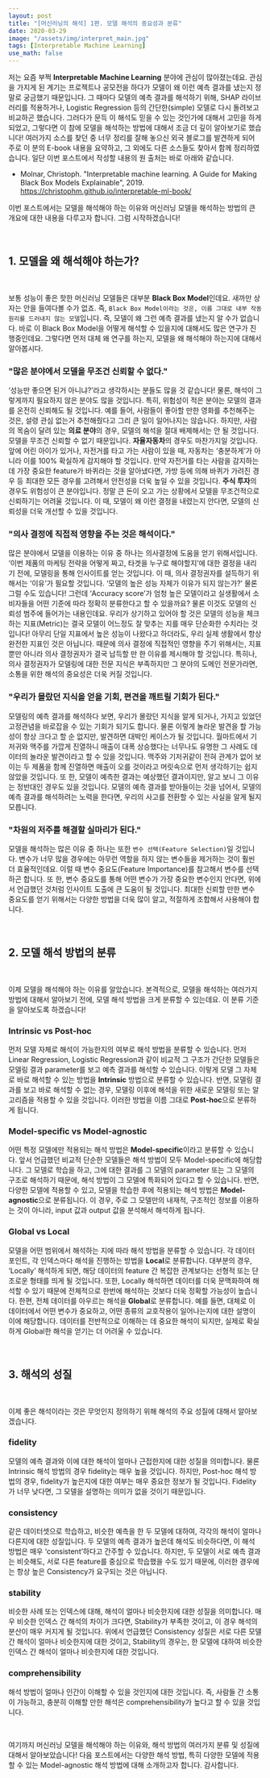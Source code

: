 ```yaml
---
layout: post
title: "[머신러닝의 해석] 1편. 모델 해석의 중요성과 분류"
date: 2020-03-29
image: "/assets/img/interpret_main.jpg"
tags: [Interpretable Machine Learning]
use_math: false
---
```


저는 요즘 부쩍 **Interpretable Machine Learning** 분야에 관심이 많아졌는데요. 관심을 가지게 된 계기는 프로젝트나 공모전을 하다가 모델이 왜 이런 예측 결과를 냈는지 정말로 궁금했기 때문입니다. 그 때마다 모델의 예측 결과를 해석하기 위해, SHAP 라이브러리를 적용하거나, Logistic Regression 등의 간단한(simple) 모델로 다시 돌려보고 비교하곤 했습니다. 그러다가 문득 이 해석도 믿을 수 있는 것인가에 대해서 고민을 하게 되었고, 그렇다면 이 참에 모델을 해석하는 방법에 대해서 조금 더 깊이 알아보기로 했습니다! 여러가지 소스를 찾던 중 너무 정리를 잘해 놓으신 외국 블로그를 발견하게 되어 주로 이 분의 E-book 내용을 요약하고, 그 외에도 다른 소스들도 찾아서 함께 정리하였습니다. 일단 이번 포스트에서 작성할 내용의 원 출처는 바로 아래와 같습니다.


*	Molnar, Christoph. "Interpretable machine learning. A Guide for Making Black Box Models Explainable", 2019. https://christophm.github.io/interpretable-ml-book/

이번 포스트에서는 모델을 해석해야 하는 이유와 머신러닝 모델을 해석하는 방법의 큰 개요에 대한 내용을 다루고자 합니다. 그럼 시작하겠습니다!

<br>

## 1. 모델을 왜 해석해야 하는가?
<br>

보통 성능이 좋은 핫한 머신러닝 모델들은 대부분 **Black Box Model**인데요. 새까만 상자는 안을 들여다볼 수가 없죠. 즉, ``Black Box Model이라는 것은, 이름 그대로 내부 작동 원리를 드러내지 않는 모델``입니다. 즉, 모델이 왜 그런 예측 결과를 냈는지 알 수가 없습니다. 바로 이 Black Box Model을 어떻게 해석할 수 있을지에 대해서도 많은 연구가 진행중인데요. 그렇다면 먼저 대체 왜 연구를 하는지, 모델을 왜 해석해야 하는지에 대해서 알아봅시다.

### "많은 분야에서 모델을 무조건 신뢰할 수 없다."

‘성능만 좋으면 된거 아니냐?’라고 생각하시는 분들도 많을 것 같습니다! 물론, 해석이 그렇게까지 필요하지 않은 분야도 많을 것입니다. 특히, 위험성이 적은 분야는 모델의 결과를 온전히 신뢰해도 될 것입니다. 예를 들어, 사람들이 좋아할 만한 영화를 추천해주는 것은, 설령 관심 없는거 추천해줬다고 그리 큰 일이 일어나지는 않습니다. 하지만, 사람의 목숨이 달려 있는 **의료 분야**의 경우, 모델의 해석을 절대 배제해서는 안 될 것입니다. 모델을 무조건 신뢰할 수 없기 때문입니다. **자율자동차**의 경우도 마찬가지일 것입니다. 앞에 어린 아이가 있거나, 자전거를 타고 가는 사람이 있을 때, 자동차는 ‘충분하게’가 아니라 이를 100% 확실하게 감지해야 할 것입니다. 만약 자전거를 타는 사람을 감지하는 데 가장 중요한 feature가 바퀴라는 것을 알아냈다면, 가방 등에 의해 바퀴가 가려진 경우 등 최대한 모든 경우를 고려해서 안전성을 더욱 높일 수 있을 것입니다. **주식 투자**의 경우도 위험성이 큰 분야입니다. 정말 큰 돈이 오고 가는 상황에서 모델을 무조건적으로 신뢰하기는 어려울 것입니다. 이 때, 모델이 왜 이런 결정을 내렸는지 안다면, 모델의 신뢰성을 더욱 개선할 수 있을 것입니다.

### "의사 결정에 직접적 영향을 주는 것은 해석이다."

많은 분야에서 모델을 이용하는 이유 중 하나는 의사결정에 도움을 얻기 위해서입니다. ‘이번 제품의 마케팅 전략을 어떻게 짜고, 타겟을 누구로 해야할지’에 대한 결정을 내리기 전에, 모델링을 통해 인사이트를 얻는 것입니다. 이 때, 의사 결정권자를 설득하기 위해서는 ‘이유’가 필요할 것입니다. ‘모델의 높은 성능 자체가 이유가 되지 않는가?’ 물론 그럴 수도 있습니다! 그런데 ‘Accuracy score’가 엄청 높은 모델이라고 실생활에서 소비자들을 어떤 기준에 따라 정확히 분류한다고 할 수 있을까요? 물론 이것도 모델의 신뢰성 범주에 들어가는 내용인데요. 우리가 상기하고 있어야 할 것은 모델의 성능을 체크하는 지표(Metric)는 결국 모델이 어느정도 잘 맞추는 지를 매우 단순화한 수치라는 것입니다! 아무리 단일 지표에서 높은 성능이 나왔다고 하더라도, 우리 실제 생활에서 항상 완전한 지표인 것은 아닙니다. 때문에 의사 결정에 직접적인 영향을 주기 위해서는, 지표 뿐만 아니라 의사 결정권자가 결국 납득할 만 한 이유를 제시해야 할 것입니다. 특히나, 의사 결정권자가 모델링에 대한 전문 지식은 부족하지만 그 분야의 도메인 전문가라면, 소통을 위한 해석의 중요성은 더욱 커질 것입니다.  

### "우리가 몰랐던 지식을 얻을 기회, 편견을 깨트릴 기회가 된다."

모델링의 예측 결과를 해석하다 보면, 우리가 몰랐던 지식을 알게 되거나, 가지고 있었던 고정관념을 바로잡을 수 있는 기회가 되기도 합니다. 물론 이렇게 놀라운 발견을 할 가능성이 항상 크다고 할 순 없지만, 발견하면 대박인 케이스가 될 것입니다. 월마트에서 기저귀와 맥주를 가깝게 진열하니 매출이 대폭 상승했다는 너무나도 유명한 그 사례도 데이터의 놀라운 발견이라고 할 수 있을 것입니다. 맥주와 기저귀같이 전혀 관계가 없어 보이는 두 제품을 함께 진열하면 매출이 오를 것이라고 머릿속으로 먼저 생각하기는 쉽지 않았을 것입니다. 또 한, 모델이 예측한 결과는 예상했던 결과이지만, 알고 보니 그 이유는 정반대인 경우도 있을 것입니다. 모델의 예측 결과를 받아들이는 것을 넘어서, 모델의 예측 결과를 해석하려는 노력을 한다면, 우리의 사고를 전환할 수 있는 사실을 알게 될지 모릅니다.

### "차원의 저주를 해결할 실마리가 된다."

모델을 해석하는 많은 이유 중 하나는 또한 ``변수 선택(Feature Selection)``일 것입니다. 변수가 너무 많을 경우에는 아무런 역할을 하지 않는 변수들을 제거하는 것이 훨씬 더 효율적인데요. 이럴 때 변수 중요도(Feature Importance)를 참고해서 변수를 선택하곤 합니다. 또 한, 변수 중요도를 통해 어떤 변수가 가장 중요한 변수인지 안다면, 위에서 언급했던 것처럼 인사이트 도출에 큰 도움이 될 것입니다. 최대한 신뢰할 만한 변수 중요도를 얻기 위해서는 다양한 방법을 더욱 많이 알고, 적절하게 조합해서 사용해야 합니다.



<br>

## 2. 모델 해석 방법의 분류
<br>

이제 모델을 해석해야 하는 이유를 알았습니다. 본격적으로, 모델을 해석하는 여러가지 방법에 대해서 알아보기 전에, 모델 해석 방법을 크게 분류할 수 있는데요. 이 분류 기준을 알아보도록 하겠습니다!

### Intrinsic vs Post-hoc

먼저 모델 자체로 해석이 가능한지의 여부로 해석 방법을 분류할 수 있습니다. 먼저 Linear Regression, Logistic Regression과 같이 비교적 그 구조가 간단한 모델들은 모델링 결과 parameter를 보고 예측 결과를 해석할 수 있습니다. 이렇게 모델 그 자체로 바로 해석할 수 있는 방법을 **Intrinsic** 방법으로 분류할 수 있습니다. 반면, 모델링 결과를 보고 바로 해석할 수 없는 경우, 모델링 이후에 해석을 위한 새로운 모델링 또는 알고리즘을 적용할 수 있을 것입니다. 이러한 방법을 이름 그대로 **Post-hoc**으로 분류하게 됩니다.

### Model-specific vs Model-agnostic

어떤 특정 모델에만 적용되는 해석 방법은 **Model-specific**이라고 분류할 수 있습니다. 앞서 언급했던 비교적 단순한 모델들은 해석 방법이 모두 Model-specific에 해당합니다. 그 모델로 학습을 하고, 그에 대한 결과를 그 모델의 parameter 또는 그 모델의 구조로 해석하기 때문에, 해석 방법이 그 모델에 특화되어 있다고 할 수 있습니다. 반면, 다양한 모델에 적용할 수 있고, 모델을 학습한 후에 적용되는 해석 방법은 **Model-agnostic**으로 분류됩니다. 이 경우, 주로 그 모델만의 내재적, 구조적인 정보를 이용하는 것이 아니라, input 값과 output 값을 분석해서 해석하게 됩니다.

### Global vs Local

모델을 어떤 범위에서 해석하는 지에 따라 해석 방법을 분류할 수 있습니다. 각 데이터 포인트, 각 인덱스마다 해석을 진행하는 방법을 **Local**로 분류합니다. 대부분의 경우, ‘Locally’ 해석하게 되면, 해당 데이터의 feature 간 복잡한 관계보다는 선형적 또는 단조로운 형태를 띄게 될 것입니다. 또한, Locally 해석하면 데이터를 더욱 문맥화하여 해석할 수 있기 때문에 전체적으로 한번에 해석하는 것보다 더욱 정확할 가능성이 높습니다. 한편, 전체 데이터를 아우르는 해석을 **Global**로 분류합니다. 예를 들면, 대체로 이 데이터에서 어떤 변수가 중요하고, 어떤 종류의 교호작용이 일어나는지에 대한 설명이 이에 해당합니다. 데이터를 전반적으로 이해하는 데 중요한 해석이 되지만, 실제로 확실하게 Global한 해석을 얻기는 더 어려울 수 있습니다.  

<br>

## 3. 해석의 성질
<br>

이제 좋은 해석이라는 것은 무엇인지 정의하기 위해 해석의 주요 성질에 대해서 알아보겠습니다.

### fidelity

모델의 예측 결과와 이에 대한 해석이 얼마나 근접한지에 대한 성질을 의미합니다. 물론 Intrinsic 해석 방법의 경우 fidelity는 매우 높을 것입니다. 하지만, Post-hoc 해석 방법의 경우, fidelity가 높은지에 대한 여부는 매우 중요한 정보가 될 것입니다. Fidelity가 너무 낮다면, 그 모델을 설명하는 의미가 없을 것이기 때문입니다.

### consistency

같은 데이터셋으로 학습하고, 비슷한 예측을 한 두 모델에 대하여, 각각의 해석이 얼마나 다른지에 대한 성질입니다. 두 모델의 예측 결과가 높은데 해석도 비슷하다면, 이 해석 방법은 매우 ‘consistent’하다고 간주할 수 있습니다. 하지만, 두 모델이 서로 예측 결과는 비슷해도, 서로 다른 feature를 중심으로 학습했을 수도 있기 때문에, 이러한 경우에는 항상 높은 Consistency가 요구되는 것은 아닙니다.

### stability

비슷한 사례 또는 인덱스에 대해, 해석이 얼마나 비슷한지에 대한 성질을 의미합니다. 매우 비슷한 인덱스 간 해석의 차이가 크다면, Stability가 부족한 것이고, 이 경우 해석의 분산이 매우 커지게 될 것입니다. 위에서 언급했던 Consistency 성질은 서로 다른 모델 간 해석이 얼마나 비슷한지에 대한 것이고, Stability의 경우는, 한 모델에 대하여 비슷한 인덱스 간 해석이 얼마나 비슷한지에 대한 것입니다.  

### comprehensibility

해석 방법이 얼마나 인간이 이해할 수 있을 것인지에 대한 것입니다. 즉, 사람들 간 소통이 가능하고, 충분히 이해할 만한 해석은 comprehensibility가 높다고 할 수 있을 것입니다.

<br>

여기까지 머신러닝 모델을 해석해야 하는 이유와, 해석 방법의 여러가지 분류 및 성질에 대해서 알아보았습니다! 다음 포스트에서는 다양한 해석 방법, 특히 다양한 모델에 적용할 수 있는 Model-agnostic 해석 방법에 대해 소개하고자 합니다. 감사합니다.

<br>
